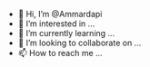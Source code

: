 - 👋 Hi, I’m @Ammardapi
- 👀 I’m interested in ...
- 🌱 I’m currently learning ...
- 💞️ I’m looking to collaborate on ...
- 📫 How to reach me ...

<!---
Ammardapi/Ammardapi is a ✨ special ✨ repository because its `README.md` (this file) appears on your GitHub profile.
You can click the Preview link to take a look at your changes.
--->
